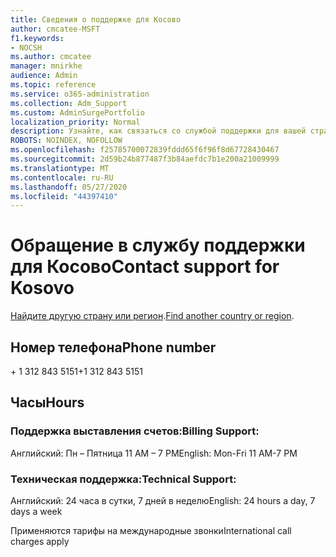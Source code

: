 ```yaml
---
title: Сведения о поддержке для Косово
author: cmcatee-MSFT
f1.keywords:
- NOCSH
ms.author: cmcatee
manager: mnirkhe
audience: Admin
ms.topic: reference
ms.service: o365-administration
ms.collection: Adm_Support
ms.custom: AdminSurgePortfolio
localization_priority: Normal
description: Узнайте, как связаться со службой поддержки для вашей страны или региона.
ROBOTS: NOINDEX, NOFOLLOW
ms.openlocfilehash: f25785700072839fddd65f6f96f8d67728430467
ms.sourcegitcommit: 2d59b24b877487f3b84aefdc7b1e200a21009999
ms.translationtype: MT
ms.contentlocale: ru-RU
ms.lasthandoff: 05/27/2020
ms.locfileid: "44397410"
---
```

# <a name="contact-support-for-kosovo"></a><span data-ttu-id="2c99b-103">Обращение в службу поддержки для Косово</span><span class="sxs-lookup"><span data-stu-id="2c99b-103">Contact support for Kosovo</span></span>

<span data-ttu-id="2c99b-104">[Найдите другую страну или регион](../contact-support-for-business-products.md).</span><span class="sxs-lookup"><span data-stu-id="2c99b-104">[Find another country or region](../contact-support-for-business-products.md).</span></span>

## <a name="phone-number"></a><span data-ttu-id="2c99b-105">Номер телефона</span><span class="sxs-lookup"><span data-stu-id="2c99b-105">Phone number</span></span>
<span data-ttu-id="2c99b-106">+ 1 312 843 5151</span><span class="sxs-lookup"><span data-stu-id="2c99b-106">+1 312 843 5151</span></span>

## <a name="hours"></a><span data-ttu-id="2c99b-107">Часы</span><span class="sxs-lookup"><span data-stu-id="2c99b-107">Hours</span></span>
### <a name="billing-support"></a><span data-ttu-id="2c99b-108">Поддержка выставления счетов:</span><span class="sxs-lookup"><span data-stu-id="2c99b-108">Billing Support:</span></span>

<span data-ttu-id="2c99b-109">Английский: Пн – Пятница 11 AM – 7 PM</span><span class="sxs-lookup"><span data-stu-id="2c99b-109">English: Mon-Fri 11 AM-7 PM</span></span>

### <a name="technical-support"></a><span data-ttu-id="2c99b-110">Техническая поддержка:</span><span class="sxs-lookup"><span data-stu-id="2c99b-110">Technical Support:</span></span>

<span data-ttu-id="2c99b-111">Английский: 24 часа в сутки, 7 дней в неделю</span><span class="sxs-lookup"><span data-stu-id="2c99b-111">English: 24 hours a day, 7 days a week</span></span>

<span data-ttu-id="2c99b-112">Применяются тарифы на международные звонки</span><span class="sxs-lookup"><span data-stu-id="2c99b-112">International call charges apply</span></span>
